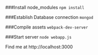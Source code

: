 ###Install node_modules
```npm install```

###Establish Database connection
```mongod```

###Compile assets
```webpack-dev-server```

###Start server
```node webapp.js```

Find me at http://localhost:3000